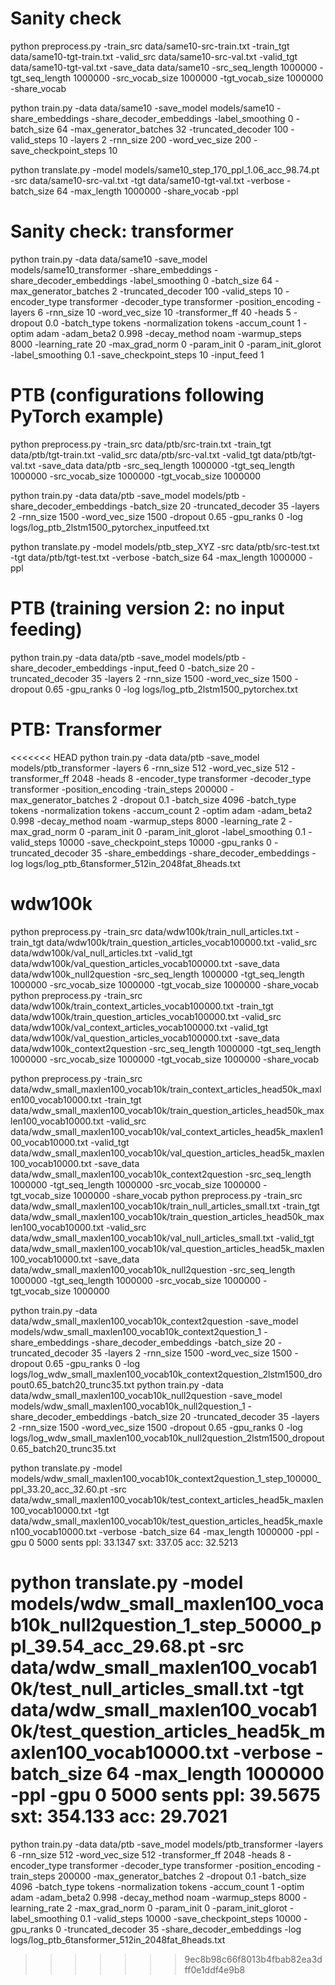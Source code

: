 


# Sanity check
python preprocess.py -train_src data/same10-src-train.txt -train_tgt data/same10-tgt-train.txt -valid_src data/same10-src-val.txt -valid_tgt data/same10-tgt-val.txt -save_data data/same10 -src_seq_length 1000000 -tgt_seq_length 1000000 -src_vocab_size 1000000 -tgt_vocab_size 1000000 -share_vocab

python train.py -data data/same10 -save_model models/same10 -share_embeddings -share_decoder_embeddings -label_smoothing 0 -batch_size 64 -max_generator_batches 32 -truncated_decoder 100 -valid_steps 10 -layers 2 -rnn_size 200 -word_vec_size 200 -save_checkpoint_steps 10

python translate.py -model models/same10_step_170_ppl_1.06_acc_98.74.pt -src data/same10-src-val.txt -tgt data/same10-tgt-val.txt -verbose -batch_size 64 -max_length 1000000 -share_vocab -ppl


# Sanity check: transformer
python train.py -data data/same10 -save_model models/same10_transformer -share_embeddings -share_decoder_embeddings -label_smoothing 0 -batch_size 64 -max_generator_batches 2 -truncated_decoder 100 -valid_steps 10 -encoder_type transformer  -decoder_type transformer -position_encoding -layers 6 -rnn_size 10 -word_vec_size 10 -transformer_ff 40 -heads 5 -dropout 0.0 -batch_type tokens -normalization tokens   -accum_count 1 -optim adam -adam_beta2 0.998 -decay_method noam -warmup_steps 8000 -learning_rate 20   -max_grad_norm 0 -param_init 0  -param_init_glorot  -label_smoothing 0.1  -save_checkpoint_steps 10 -input_feed 1


# PTB (configurations following PyTorch example)
python preprocess.py -train_src data/ptb/src-train.txt  -train_tgt data/ptb/tgt-train.txt -valid_src data/ptb/src-val.txt -valid_tgt data/ptb/tgt-val.txt -save_data data/ptb -src_seq_length 1000000 -tgt_seq_length 1000000 -src_vocab_size 1000000 -tgt_vocab_size 1000000

python train.py -data data/ptb -save_model models/ptb -share_decoder_embeddings -batch_size 20 -truncated_decoder 35 -layers 2 -rnn_size 1500 -word_vec_size 1500 -dropout 0.65 -gpu_ranks 0 -log logs/log_ptb_2lstm1500_pytorchex_inputfeed.txt

python translate.py -model models/ptb_step_XYZ -src data/ptb/src-test.txt -tgt data/ptb/tgt-test.txt -verbose -batch_size 64 -max_length 1000000 -ppl


# PTB (training version 2: no input feeding)
python train.py -data data/ptb -save_model models/ptb -share_decoder_embeddings -input_feed 0 -batch_size 20 -truncated_decoder 35 -layers 2 -rnn_size 1500 -word_vec_size 1500 -dropout 0.65 -gpu_ranks 0 -log logs/log_ptb_2lstm1500_pytorchex.txt


# PTB: Transformer
<<<<<<< HEAD
python train.py -data data/ptb -save_model models/ptb_transformer -layers 6 -rnn_size 512 -word_vec_size 512 -transformer_ff 2048 -heads 8 -encoder_type transformer -decoder_type transformer -position_encoding -train_steps 200000 -max_generator_batches 2 -dropout 0.1 -batch_size 4096 -batch_type tokens -normalization tokens -accum_count 2 -optim adam -adam_beta2 0.998 -decay_method noam -warmup_steps 8000 -learning_rate 2 -max_grad_norm 0 -param_init 0  -param_init_glorot -label_smoothing 0.1 -valid_steps 10000 -save_checkpoint_steps 10000 -gpu_ranks 0 -truncated_decoder 35 -share_embeddings -share_decoder_embeddings -log logs/log_ptb_6tansformer_512in_2048fat_8heads.txt




# wdw100k
python preprocess.py -train_src data/wdw100k/train_null_articles.txt  -train_tgt data/wdw100k/train_question_articles_vocab100000.txt -valid_src data/wdw100k/val_null_articles.txt -valid_tgt data/wdw100k/val_question_articles_vocab100000.txt -save_data data/wdw100k_null2question -src_seq_length 1000000 -tgt_seq_length 1000000 -src_vocab_size 1000000 -tgt_vocab_size 1000000 -share_vocab
python preprocess.py -train_src data/wdw100k/train_context_articles_vocab100000.txt  -train_tgt data/wdw100k/train_question_articles_vocab100000.txt -valid_src data/wdw100k/val_context_articles_vocab100000.txt -valid_tgt data/wdw100k/val_question_articles_vocab100000.txt -save_data data/wdw100k_context2question -src_seq_length 1000000 -tgt_seq_length 1000000 -src_vocab_size 1000000 -tgt_vocab_size 1000000 -share_vocab

 python preprocess.py -train_src data/wdw_small_maxlen100_vocab10k/train_context_articles_head50k_maxlen100_vocab10000.txt  -train_tgt data/wdw_small_maxlen100_vocab10k/train_question_articles_head50k_maxlen100_vocab10000.txt -valid_src data/wdw_small_maxlen100_vocab10k/val_context_articles_head5k_maxlen100_vocab10000.txt -valid_tgt data/wdw_small_maxlen100_vocab10k/val_question_articles_head5k_maxlen100_vocab10000.txt -save_data data/wdw_small_maxlen100_vocab10k_context2question -src_seq_length 1000000 -tgt_seq_length 1000000 -src_vocab_size 1000000 -tgt_vocab_size 1000000 -share_vocab
python preprocess.py -train_src data/wdw_small_maxlen100_vocab10k/train_null_articles_small.txt  -train_tgt data/wdw_small_maxlen100_vocab10k/train_question_articles_head50k_maxlen100_vocab10000.txt -valid_src data/wdw_small_maxlen100_vocab10k/val_null_articles_small.txt -valid_tgt data/wdw_small_maxlen100_vocab10k/val_question_articles_head5k_maxlen100_vocab10000.txt -save_data data/wdw_small_maxlen100_vocab10k_null2question -src_seq_length 1000000 -tgt_seq_length 1000000 -src_vocab_size 1000000 -tgt_vocab_size 1000000


python train.py -data data/wdw_small_maxlen100_vocab10k_context2question -save_model models/wdw_small_maxlen100_vocab10k_context2question_1 -share_embeddings -share_decoder_embeddings -batch_size 20 -truncated_decoder 35 -layers 2 -rnn_size 1500 -word_vec_size 1500 -dropout 0.65 -gpu_ranks 0 -log logs/log_wdw_small_maxlen100_vocab10k_context2question_2lstm1500_dropout0.65_batch20_trunc35.txt
python train.py -data data/wdw_small_maxlen100_vocab10k_null2question -save_model models/wdw_small_maxlen100_vocab10k_null2question_1 -share_decoder_embeddings -batch_size 20 -truncated_decoder 35 -layers 2 -rnn_size 1500 -word_vec_size 1500 -dropout 0.65 -gpu_ranks 0 -log logs/log_wdw_small_maxlen100_vocab10k_null2question_2lstm1500_dropout0.65_batch20_trunc35.txt

python translate.py -model models/wdw_small_maxlen100_vocab10k_context2question_1_step_100000_ppl_33.20_acc_32.60.pt -src data/wdw_small_maxlen100_vocab10k/test_context_articles_head5k_maxlen100_vocab10000.txt -tgt data/wdw_small_maxlen100_vocab10k/test_question_articles_head5k_maxlen100_vocab10000.txt -verbose -batch_size 64 -max_length 1000000 -ppl -gpu 0
5000 sents
ppl:     33.1347
sxt:     337.05
acc:     32.5213


python translate.py -model models/wdw_small_maxlen100_vocab10k_null2question_1_step_50000_ppl_39.54_acc_29.68.pt -src data/wdw_small_maxlen100_vocab10k/test_null_articles_small.txt -tgt data/wdw_small_maxlen100_vocab10k/test_question_articles_head5k_maxlen100_vocab10000.txt -verbose -batch_size 64 -max_length 1000000 -ppl -gpu 0
5000 sents
ppl:     39.5675
sxt:     354.133
acc:     29.7021
=======
python train.py -data data/ptb -save_model models/ptb_transformer -layers 6 -rnn_size 512 -word_vec_size 512 -transformer_ff 2048 -heads 8 -encoder_type transformer -decoder_type transformer -position_encoding -train_steps 200000 -max_generator_batches 2 -dropout 0.1 -batch_size 4096 -batch_type tokens -normalization tokens -accum_count 1 -optim adam -adam_beta2 0.998 -decay_method noam -warmup_steps 8000 -learning_rate 2 -max_grad_norm 0 -param_init 0  -param_init_glorot -label_smoothing 0.1 -valid_steps 10000 -save_checkpoint_steps 10000 -gpu_ranks 0 -truncated_decoder 35 -share_decoder_embeddings -log logs/log_ptb_6tansformer_512in_2048fat_8heads.txt
>>>>>>> 9ec8b98c66f8013b4fbab82ea3dff0e1ddf4e9b8
